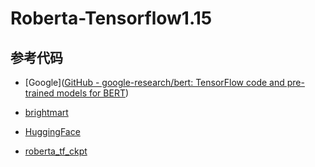 # Roberta-Tensorflow1.15

## 参考代码

+ [Google]([GitHub - google-research/bert: TensorFlow code and pre-trained models for BERT](https://github.com/google-research/bert))

+ [brightmart](https://github.com/brightmart/roberta_zh)

+ [HuggingFace](https://huggingface.co/transformers/main_classes/tokenizer.html)

+ [roberta_tf_ckpt](https://github.com/vickyzayats/roberta_tf_ckpt)

  